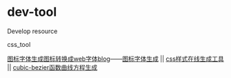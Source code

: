 # dev-tool
Develop resource

css_tool

<a href="https://icomoon.io/app/#/select" >图标字体生成图标转换成web字体blog</a>——<a href="https://icomoon.io/app/#/select" >图标字体生成</a> || <a href="http://css88.com/tool/css3Preview/">css样式在线生成工具</a> || <a href="http://cubic-bezier.com/#.39,.88,.55,.45">cubic-bezier函数曲线方程生成</a>


